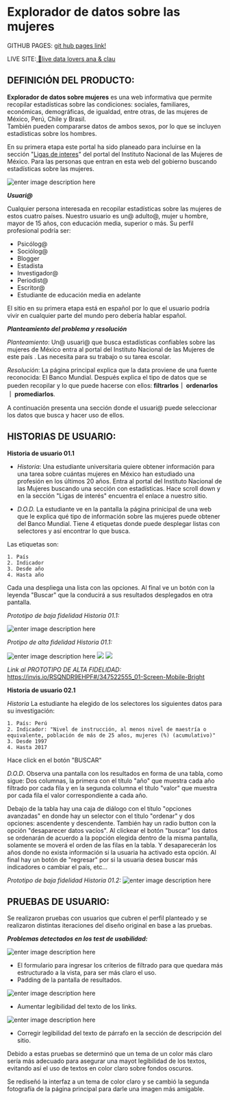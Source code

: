 
# Explorador de datos sobre las mujeres

GITHUB PAGES: [git hub pages link!](https://anafr.github.io/GDL002-data-lovers/src/index.html)

LIVE SITE:[ 🧡live data lovers ana & clau ](https://claudiagarfias.works/laboratoria/datalovers/)
     
  ## DEFINICIÓN DEL PRODUCTO:
**Explorador de datos sobre mujeres** es una web informativa que permite recopilar estadísticas sobre las condiciones: sociales, familiares, económicas, demográficas, de igualdad, entre otras, de las mujeres de México, Perú, Chile y Brasil.  
También pueden compararse datos de ambos sexos, por lo que se incluyen estadísticas sobre los hombres.

En su primera etapa este portal ha sido planeado para incluirse en la sección "[Ligas de interes](https://www.gob.mx/inmujeres/#3043)" del portal del Instituto Nacional de las Mujeres de México. Para las personas que entran en esta web del gobierno buscando estadísticas sobre las mujeres.
      
![enter image description here](https://claudiagarfias.works/laboratoria/sharedimages/localizacion%20del%20sitio%20en%20portal%20de%20instituto%20nacional%20de%20las%20mujeres.png)

***Usuari@***

Cualquier persona interesada en recopilar estadísticas sobre las mujeres de estos cuatro países. 
Nuestro usuario es un@ adulto@, mujer u hombre, mayor de 15 años, con educación media, superior o más. Su perfil profesional podría ser:

 - Psicólog@
 - Sociólog@
 - Blogger
 - Estadista
 - Investigador@
 - Periodist@
 - Escritor@
 - Estudiante de educación media en adelante
 
 El sitio en su primera etapa está en español por lo que el usuario podría vivir en cualquier parte del  mundo pero debería hablar español.
 
 ***Planteamiento del problema y resolución***

*Planteamiento*: Un@ usuari@ que busca estadísticas confiables sobre las mujeres de México entra al portal del Instituto Nacional de las Mujeres de este país . Las necesita para su trabajo o su tarea escolar.

*Resolución*: La página principal explica que la data proviene de una fuente reconocida: El Banco Mundial. 
Después explica el tipo de datos que se pueden recopilar y lo que puede hacerse con ellos: 
**filtrarlos｜ ordenarlos ｜ promediarlos**.

A continuación presenta una sección donde el usuari@ puede seleccionar los datos que busca y hacer uso de ellos.

  ## HISTORIAS DE USUARIO:
**Historia de usuario  01.1**

 - *Historia*: Una estudiante universitaria quiere obtener información para una tarea sobre cuántas mujeres en México han estudiado una profesión en los últimos 20 años.   Entra al portal del Instituto  Nacional de las Mujeres buscando una sección con estadísticas.   Hace  scroll down y en la sección "Ligas de interés" encuentra el enlace a nuestro sitio.   

 - *D.O.D.* La estudiante ve en la pantalla la página prinicipal de una web que le explica qué tipo de información sobre las mujeres puede obtener del Banco Mundial.   Tiene 4 etiquetas donde puede desplegar listas con selectores y así encontrar lo que busca. 

 Las etiquetas son: 

	1. País
	2. Indicador
	3. Desde año
	4. Hasta año
	
   Cada una despliega una lista con las opciones.   Al final ve un botón con la leyenda "Buscar" que la conducirá a sus
   resultados desplegados en otra pantalla.
   
*Prototipo de baja fidelidad Historia 01.1:*

![enter image description here](https://claudiagarfias.works/laboratoria/sharedimages/lf-us-1.jpg)

*Protipo de alta fidelidad Historia 01.1:*

  ![enter image description here](https://claudiagarfias.works/laboratoria/sharedimages/us01,1.png)  ![](https://claudiagarfias.works/laboratoria/sharedimages/us01,2.png)  ![](https://claudiagarfias.works/laboratoria/sharedimages/us01,3.png)

*Link al PROTOTIPO DE ALTA FIDELIDAD:*
https://invis.io/RSQNDR9EHPF#/347522555_01-Screen-Mobile-Bright
   
**Historia de usuario 02.1**

*Historia* La estudiante ha elegido de los selectores los siguientes datos para su investigación:

	1. País: Perú
	2. Indicador: "Nivel de instrucción, al menos nivel de maestría o equivalente, población de más de 25 años, mujeres (%) (acumulativo)"
	3. Desde 1997
	4. Hasta 2017

Hace click en el botón "BUSCAR"

*D.O.D*. Observa una pantalla con  los resultados en forma de una tabla, como sigue:
Dos columnas, la primera con el título "año" que muestra cada año filtrado por cada fila y en la segunda columna el título "valor" que muestra por cada fila el valor correspondiente a cada año.

Debajo de la tabla hay una caja de diálogo con el título "opciones avanzadas" en donde hay un selector con el título "ordenar" y dos opciones: ascendente y descendente.
También hay un radio button con la opción "desaparecer datos vacíos". 
Al clickear el botón "buscar" los datos se ordenarán de acuerdo a la popción elegida dentro de la misma pantalla, solamente se moverá el orden de las filas en la tabla. Y desaparecerán los años donde no exista información si la usuaria ha activado esta opción.
Al final hay un botón de "regresar" por si la usuaria desea buscar más indicadores o cambiar el país, etc...

*Prototipo de baja fidelidad Historia 01.2:*
![enter image description here](https://claudiagarfias.works/laboratoria/sharedimages/lf-us-2.jpg)
## PRUEBAS DE USUARIO:

Se realizaron pruebas con usuarios que cubren el perfil planteado y se realizaron distintas iteraciones del diseño original en base a las pruebas.

***Problemas detectados en los test de usabilidad:***

![enter image description here](https://claudiagarfias.works/laboratoria/sharedimages/user-test-datalovers01-reducido-max.jpg)

 - El formulario para ingresar los criterios de filtrado para que quedara más estructurado a la vista, para ser más claro el uso.
 - Padding de la pantalla de resultados.
 
![enter image description here](https://claudiagarfias.works/laboratoria/sharedimages/user-test-datalovers02.jpg)
 - Aumentar legibilidad del texto de los links.
 
![enter image description here](https://claudiagarfias.works/laboratoria/sharedimages/user-test-datalovers03.jpg)
 - Corregir legibilidad del texto de párrafo en la sección de descripción del sitio.


Debido a estas pruebas se determinó que un tema de un color más claro sería más adecuado para asegurar una mayot legibilidad de los textos, evitando así el uso de textos en color claro sobre fondos oscuros.

Se rediseñó la interfaz a un tema de color claro y se cambió la segunda fotografía de la página principal para darle una imagen más amigable.